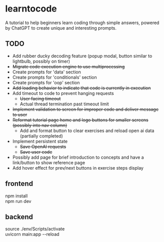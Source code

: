 # learntocode
A tutorial to help beginners learn coding through simple answers, powered by ChatGPT to create unique and interesting prompts.  
  
## TODO  
* Add rubber ducky decoding feature (popup modal, button similar to lightbulb, possibly on timer)
* ~~Migrate code execution engine to use multiprocessing~~  
* Create prompts for 'data' section  
* Create prompts for 'conditionals' section  
* Create prompts for 'oop' section  
* ~~Add loading behavior to indicate that code is currently in execution~~  
* Add timeout to code to prevent hanging requests
    * ~~User facing timeout~~
    * Actual thread termination past timeout limit
* ~~Implement validation to screen for improper code and deliver message to user~~ 
* ~~Reformat tutorial page home and logo buttons for smaller screens (possibly into nav column)~~ 
    * Add and format button to clear exercises and reload open ai data (partially completed)
* Implement persistent state  
    * ~~Save OpenAI requests~~  
    * ~~Save user code~~  
* Possibly add page for brief introduction to concepts and have a link/button to show reference page 
* Add hover effect for prev/next buttons in exercise steps display   
  
## frontend 
npm install   
npm run dev  

## backend  
source ./env/Scripts/activate  
uvicorn main:app --reload  